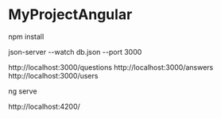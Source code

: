 # MyProjectAngular

npm install 

json-server --watch db.json --port 3000

http://localhost:3000/questions
http://localhost:3000/answers
http://localhost:3000/users

ng serve 

http://localhost:4200/